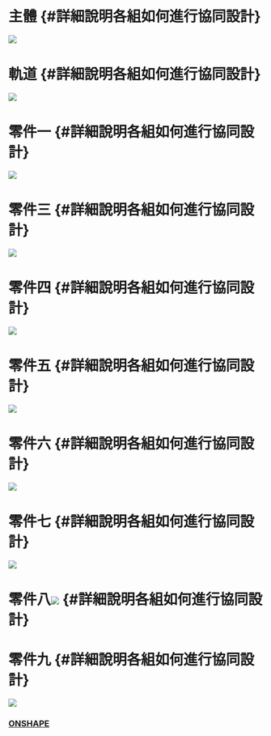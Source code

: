 # 主體 {#詳細說明各組如何進行協同設計}

![](/assets/chrome_2018-04-22_18-11-52.png)

# 軌道 {#詳細說明各組如何進行協同設計}

![](/assets/chrome_2018-04-22_18-10-53.png)

# 零件一 {#詳細說明各組如何進行協同設計}

![](/assets/chrome_2018-04-22_18-12-09.png)

# 零件三 {#詳細說明各組如何進行協同設計}

![](/assets/chrome_2018-04-22_18-12-19.png)

# 零件四 {#詳細說明各組如何進行協同設計}

![](/assets/chrome_2018-04-22_18-12-43.png)

# 零件五 {#詳細說明各組如何進行協同設計}

![](/assets/chrome_2018-04-22_18-12-55.png)

# 零件六 {#詳細說明各組如何進行協同設計}

![](/assets/chrome_2018-04-22_18-13-06.png)

# 零件七 {#詳細說明各組如何進行協同設計}

![](/assets/chrome_2018-04-22_18-13-23.png)

# 零件八![](/assets/chrome_2018-04-22_18-13-32.png) {#詳細說明各組如何進行協同設計}

# 零件九 {#詳細說明各組如何進行協同設計}

![](/assets/chrome_2018-04-22_18-13-43.png)

### [ONSHAPE](https://cad.onshape.com/documents/fd2e1da5dfaac95517ebe51a/w/8b127e008c97ae8c602e9d9a/e/0c3ae28f4ab9c66e72788354)



